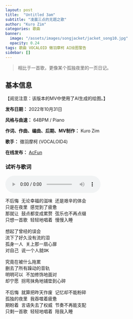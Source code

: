 ```yaml
---
layout: post
title:  "Untitled 3am"
subtitle: "凌晨三点的无题之歌"
author: "Kuro Zim"
categories: 歌曲
banner: 
  image: "/assets/images/songjacket/jacket_song10.jpg"
  opacity: 0.24
tags: 歌曲 VOCALOID 徵羽摩柯 AI绘图警告
sidebar: []
---
```


>  相比于一首歌，更像某个孤独夜里的一页日记。

## 基本信息

【阅览注意：该版本的MV中使用了AI生成的绘图。】

**发布日期：** 2022年10月31日

**风格与曲速：** 64BPM / Piano

**作词、作曲、编曲、后期、MV制作：** Kuro Zim

**歌手：** 徵羽摩柯 (VOCALOID4)

**在线发布：** [AcFun](http://www.acfun.cn/v/39479070)

### 试听与歌词

<audio controls><source src="/assets/audio/song10.mp3" type="audio/mp3"></audio>

<pre>
不后悔 无论幸福的滋味 还是艰辛的体会
只是在夜里 感觉到了疲惫
那就让 鼓点都变成累赘 弦乐也不再点缀
只想一首歌 轻轻地唱着 慢慢入睡

想起了曾经的误会
流下了好久没有流的泪
孤身一人 关上那一扇心扉
对自己 说一个人就OK

究竟在被什么拖累
删去了所有躁动的音轨
明明可以 不加修饰地面对
却宁愿 拐弯抹角地铺垫到心碎

不后悔 就算把昨天作废 记忆却不能粉碎
孤独的夜里 我吞噬着疲惫
期盼着 言语失去了权威 节奏不再能支配
只剩一首歌 轻轻地唱着 陪我入睡
</pre>